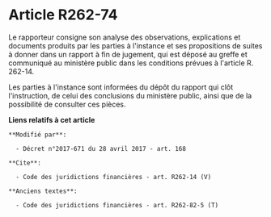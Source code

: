 # Article R262-74

Le rapporteur consigne son analyse des observations, explications et documents produits par les parties à l'instance et ses
propositions de suites à donner dans un rapport à fin de jugement, qui est déposé au greffe et communiqué au ministère public
dans les conditions prévues à l'article R. 262-14.

Les parties à l'instance sont informées du dépôt du rapport qui clôt l'instruction, de celui des conclusions du ministère
public, ainsi que de la possibilité de consulter ces pièces.

**Liens relatifs à cet article**

	**Modifié par**:

	  - Décret n°2017-671 du 28 avril 2017 - art. 168

	**Cite**:

	  - Code des juridictions financières - art. R262-14 (V)

	**Anciens textes**:

	  - Code des juridictions financières - art. R262-82-5 (T)
